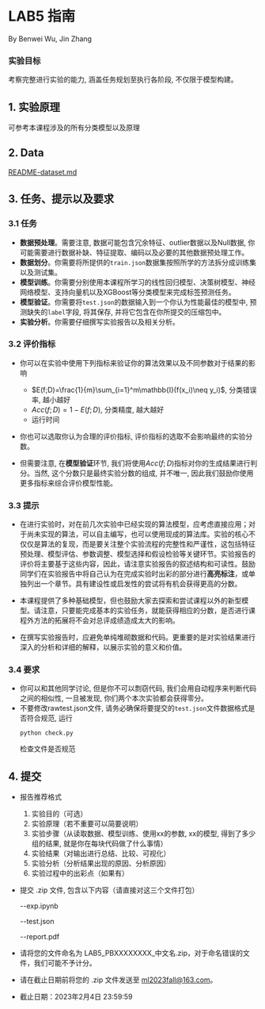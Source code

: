 # LAB5 指南

By Benwei Wu, Jin Zhang

### 实验目标

考察完整进行实验的能力, 涵盖任务规划至执行各阶段, 不仅限于模型构建。


## 1. 实验原理

可参考本课程涉及的所有分类模型以及原理

## 2. Data

[README-dataset.md](README-dataset.md)

## 3. 任务、提示以及要求

### 3.1 任务

- **数据预处理**。需要注意, 数据可能包含冗余特征、outlier数据以及Null数据, 你可能需要进行数据补缺、特征提取、编码以及必要的其他数据预处理工作。
- **数据划分**。你需要将所提供的`train.json`数据集按照所学的方法拆分成训练集以及测试集。
- **模型训练**。你需要分别使用本课程所学习的线性回归模型、决策树模型、神经网络模型、支持向量机以及XGBoost等分类模型来完成标签预测任务。
- **模型验证**。你需要将`test.json`的数据输入到一个你认为性能最佳的模型中, 预测缺失的`label`字段, 将其保存, 并将它包含在你所提交的压缩包中。
- **实验分析**。你需要仔细撰写实验报告以及相关分析。

### 3.2 评价指标

- 你可以在实验中使用下列指标来验证你的算法效果以及不同参数对于结果的影响

  - $E(f;D)=\frac{1}{m}\sum_{i=1}^m\mathbb{I}(f(x_i)\neq y_i)$, 分类错误率, 越小越好
  - $Acc(f;D)=1-E(f;D)$, 分类精度, 越大越好
  - 运行时间
- 你也可以选取你认为合理的评价指标, 评价指标的选取不会影响最终的实验分数。
- 但需要注意, 在**模型验证**环节, 我们将使用$Acc(f;D)$指标对你的生成结果进行判分。当然, 这个分数只是最终实验分数的组成, 并不唯一, 因此我们鼓励你使用更多指标来综合评价模型性能。

### 3.3 提示

- 在进行实验时，对在前几次实验中已经实现的算法模型，应考虑直接应用；对于尚未实现的算法，可以自主编写，也可以使用现成的算法库。实验的核心不仅仅是算法的复现，而是要关注整个实验流程的完整性和严谨性，这包括特征预处理、模型评估、参数调整、模型选择和假设检验等关键环节。实验报告的评价将主要基于这些内容，因此，请注意实验报告的叙述结构和可读性。鼓励同学们在实验报告中将自己认为在完成实验时出彩的部分进行**高亮标注**，或单独列出一个章节。具有建设性或启发性的尝试将有机会获得更高的分数。

- 本课程提供了多种基础模型，但也鼓励大家去探索和尝试课程以外的新型模型。请注意，只要能完成基本的实验任务，就能获得相应的分数，是否进行课程外方法的拓展将不会对总评成绩造成太大的影响。

- 在撰写实验报告时，应避免单纯堆砌数据和代码。更重要的是对实验结果进行深入的分析和详细的解释，以展示实验的意义和价值。

### 3.4 要求

- 你可以和其他同学讨论, 但是你不可以剽窃代码, 我们会用自动程序来判断代码之间的相似性, 一旦被发现, 你们两个本次实验都会获得零分。
- 不要修改rawtest.json文件, 请务必确保将要提交的`test.json`文件数据格式是否符合规范, 运行
    ```
    python check.py
    ```
    检查文件是否规范

## 4. 提交

* 报告推荐格式

  1. 实验目的（可选）
  2. 实验原理（若不重要可以简要说明）
  3. 实验步骤（从读取数据、模型训练、使用xx的参数, xx的模型, 得到了多少组的结果, 就是你在每块代码做了什么事情）
  4. 实验结果（对输出进行总结、比较、可视化）
  5. 实验分析（分析结果出现的原因、分析原因）
  6. 实验过程中的出彩点（如果有）

* 提交 .zip 文件, 包含以下内容（请直接对这三个文件打包）

  --exp.ipynb

  --test.json

  --report.pdf

* 请将您的文件命名为 LAB5_PBXXXXXXXX_中文名.zip，对于命名错误的文件，我们可能不予计分。

* 请在截止日期前将您的 .zip 文件发送至 ml2023fall@163.com。

* 截止日期：2023年2月4日 23:59:59
